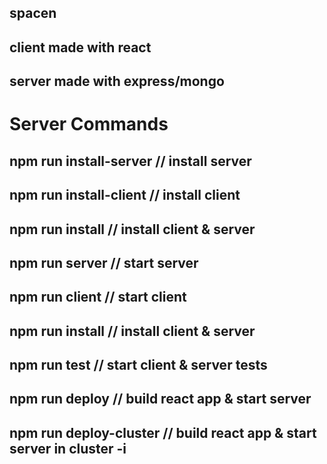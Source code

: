 ## spacen
## client made with react
## server made with express/mongo

# Server Commands

## npm run install-server  // install server
## npm run install-client // install client
## npm run install // install client & server
## npm run server // start server
## npm run client // start client
## npm run install // install client & server
## npm run test // start client & server tests
## npm run deploy // build react app & start server
## npm run deploy-cluster // build react app & start server in cluster -i
 

